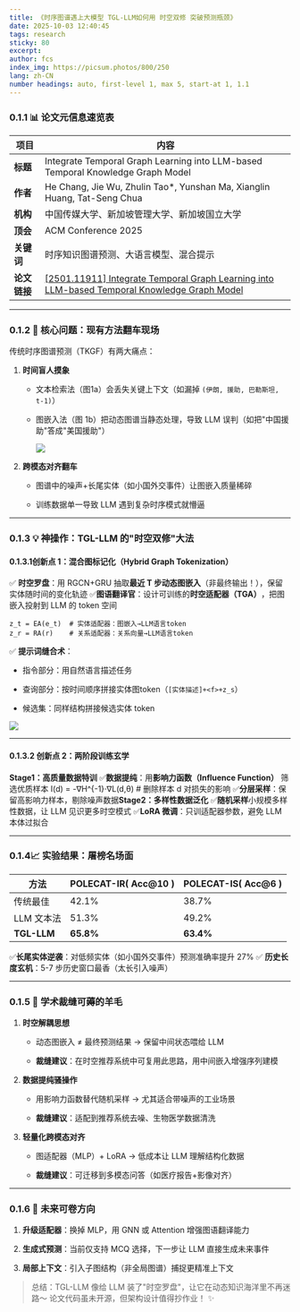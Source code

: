 ```yaml
---
title: 《时序图谱遇上大模型 TGL-LLM如何用 时空双修 突破预测瓶颈》
date: 2025-10-03 12:40:45
tags: research
sticky: 80
excerpt: 
author: fcs
index_img: https://picsum.photos/800/250
lang: zh-CN
number headings: auto, first-level 1, max 5, start-at 1, 1.1
---
```

### 0.1.1 ​**​📊 论文元信息速览表​**​
| 项目           | 内容                                                                              |
| ------------ | ------------------------------------------------------------------------------- |
| ​**​标题​**​   | Integrate Temporal Graph Learning into LLM-based Temporal Knowledge Graph Model |
| ​**​作者​**​   | He Chang, Jie Wu, Zhulin Tao*, Yunshan Ma, Xianglin Huang, Tat-Seng Chua        |
| ​**​机构​**​   | 中国传媒大学、新加坡管理大学、新加坡国立大学                                                          |
| ​**​顶会​**​   | ACM Conference 2025                                                             |
| ​**​关键词​**​  | 时序知识图谱预测、大语言模型、混合提示                                                             |
| ​**​论文链接​**​ | [\[2501.11911\] Integrate Temporal Graph Learning into LLM-based Temporal Knowledge Graph Model](http://arxiv.org/abs/2501.11911)                                                                                |

---
### 0.1.2 ​**​🚀 核心问题：现有方法翻车现场​**​
传统时序图谱预测（TKGF）有两大痛点：
1. ​**​时间盲人摸象​**​
    
    - 文本检索法（图1a）会丢失关键上下文（如漏掉 `(伊朗, 援助, 巴勒斯坦, t-1)`）
        
    - 图嵌入法（图 1b）把动态图谱当静态处理，导致 LLM 误判（如把"中国援助"答成"美国援助"）
        
        ![](https://hunyuan-plugin-private-1258344706.cos.ap-nanjing.myqcloud.com/pdf_youtu/img/4a3573344e8509d55e9becaa8c29843e-image.png?q-sign-algorithm=sha1&q-ak=AKID372nLgqocp7HZjfQzNcyGOMTN3Xp6FEA&q-sign-time=1759466237%3B2074826237&q-key-time=1759466237%3B2074826237&q-header-list=host&q-url-param-list=&q-signature=a6649c8b4b6c2578fa71449cf9186e2ca1355797)
        
2. ​**​跨模态对齐翻车​**​
    
    - 图谱中的噪声+长尾实体（如小国外交事件）让图嵌入质量稀碎
        
    - 训练数据单一导致 LLM 遇到复杂时序模式就懵逼
        

---
### 0.1.3 ​**​💡 神操作：TGL-LLM 的"时空双修"大法​**​
#### 0.1.3.1 ​**​创新点 1：混合图标记化（Hybrid Graph Tokenization）​**​
✅ ​**​时空罗盘​**​：用 RGCN+GRU 抽取​**​最近 T 步动态图嵌入​**​（非最终输出！），保留实体随时间的变化轨迹
✅ ​**​图语翻译官​**​：设计可训练的​**​时空适配器（TGA）​**​，把图嵌入投射到 LLM 的 token 空间
```
z_t = EA(e_t)  # 实体适配器：图嵌入→LLM语言token
z_r = RA(r)    # 关系适配器：关系向量→LLM语言token
```
✅ ​**​提示词缝合术​**​：
- 指令部分：用自然语言描述任务
    
- 查询部分：按时间顺序拼接实体图token（`[实体描述]+<f>+z_s`）
    
- 候选集：同样结构拼接候选实体 token
    
![](https://hunyuan-plugin-private-1258344706.cos.ap-nanjing.myqcloud.com/pdf_youtu/img/fda842fa8f64c4c78f298fe6f9d691d5-image.png?q-sign-algorithm=sha1&q-ak=AKID372nLgqocp7HZjfQzNcyGOMTN3Xp6FEA&q-sign-time=1759466241%3B2074826241&q-key-time=1759466241%3B2074826241&q-header-list=host&q-url-param-list=&q-signature=411895a7c530cee9bb6e408296b223c74e8c12b8)

---
#### 0.1.3.2 ​**​创新点 2：两阶段训练玄学​**​
​**​Stage1：高质量数据特训​**​
✅ ​**​数据提纯​**​：用​**​影响力函数（Influence Function）​**​ 筛选优质样本
I(d) = -∇H^{-1}·∇L(d,θ)  # 删除样本 d 对损失的影响
✅ ​**​分层采样​**​：保留高影响力样本，剔除噪声数据
​**​Stage2：多样性数据泛化​**​
✅ ​**​随机采样​**​小规模多样性数据，让 LLM 见识更多时空模式
✅ ​**​LoRA 微调​**​：只训适配器参数，避免 LLM 本体过拟合

---
### 0.1.4 ​**​📈 实验结果：屠榜名场面​**​
|方法|POLECAT-IR( Acc@10 )|POLECAT-IS( Acc@6 )|
|---|---|---|
|传统最佳|42.1%|38.7%|
|LLM 文本法|51.3%|49.2%|
|​**​TGL-LLM​**​|​**​65.8%​**​|​**​63.4%​**​|
✅ ​**​长尾实体逆袭​**​：对低频实体（如小国外交事件）预测准确率提升 27%
✅ ​**​历史长度玄机​**​：5-7 步历史窗口最香（太长引入噪声）

---
### 0.1.5 ​**​💎 学术裁缝可薅的羊毛​**​
1. ​**​时空解耦思想​**​
    
    - 动态图嵌入 ≠ 最终预测结果 → 保留中间状态喂给 LLM
        
    - ​**​裁缝建议​**​：在时空推荐系统中可复用此思路，用中间嵌入增强序列建模
        
2. ​**​数据提纯骚操作​**​
    
    - 用影响力函数替代随机采样 → 尤其适合带噪声的工业场景
        
    - ​**​裁缝建议​**​：适配到推荐系统去噪、生物医学数据清洗
        
3. ​**​轻量化跨模态对齐​**​
    
    - 图适配器（MLP）+ LoRA → 低成本让 LLM 理解结构化数据
        
    - ​**​裁缝建议​**​：可迁移到多模态问答（如医疗报告+影像对齐）
        

---
### 0.1.6 ​**​🚧 未来可卷方向​**​
1. ​**​升级适配器​**​：换掉 MLP，用 GNN 或 Attention 增强图语翻译能力
    
2. ​**​生成式预测​**​：当前仅支持 MCQ 选择，下一步让 LLM 直接生成未来事件
    
3. ​**​局部上下文​**​：引入子图结构（非全局图谱）捕捉更精准上下文
    
> 总结：TGL-LLM 像给 LLM 装了"时空罗盘"，让它在动态知识海洋里不再迷路～ 论文代码虽未开源，但架构设计值得抄作业！ ✨